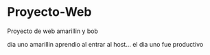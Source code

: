 # Proyecto-Web
Proyecto de web amarillin y bob

dia uno
amarillin aprendio al entrar al host... 
el dia uno fue productivo
